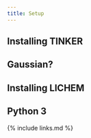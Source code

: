 ```yaml
---
title: Setup
---
```


## Installing TINKER

## Gaussian?

## Installing LICHEM

## Python 3

{% include links.md %}

